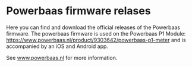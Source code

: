 # Powerbaas firmware relases

Here you can find and download the official releases of the Powerbaas firmware.
The powerbaas firmware is used on the Powerbaas P1 Module: https://www.powerbaas.nl/product/9303642/powerbaas-p1-meter and is accompanied by an iOS and Android app.

See www.powerbaas.nl for more information.
